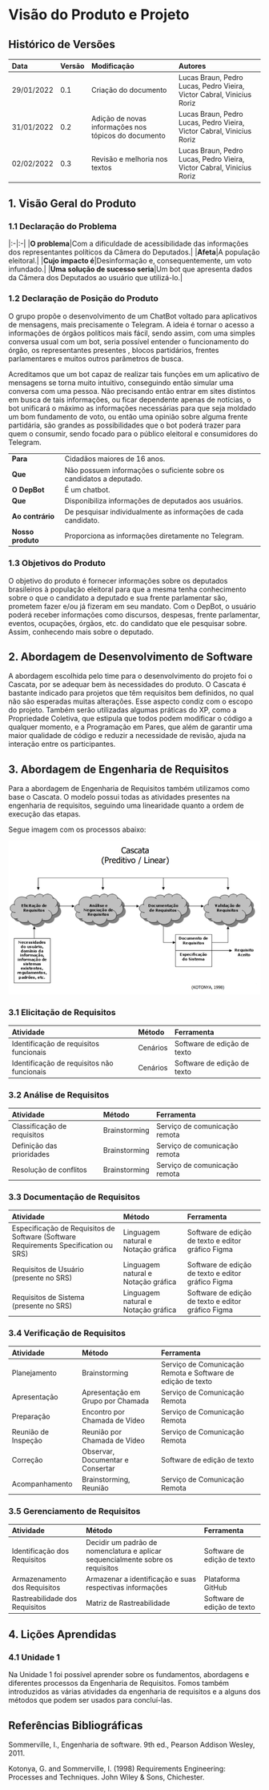 # Visão do Produto e Projeto

## Histórico de Versões
|Data|Versão|Modificação|Autores|
|:---|:-----|:----------|:------|
|29/01/2022|0.1|Criação do documento|Lucas Braun, Pedro Lucas, Pedro Vieira, Victor Cabral, Vinicius Roriz|
|31/01/2022|0.2|Adição de novas informações nos tópicos do documento|Lucas Braun, Pedro Lucas, Pedro Vieira, Victor Cabral, Vinicius Roriz|
|02/02/2022|0.3|Revisão e melhoria nos textos|Lucas Braun, Pedro Lucas, Pedro Vieira, Victor Cabral, Vinicius Roriz|
## 1. Visão Geral do Produto

### 1.1 Declaração do Problema
|:-|:-|
|**O problema**|Com a dificuldade de acessibilidade das informações dos representantes políticos da Câmera do Deputados.|
|**Afeta**|A população eleitoral.|
|**Cujo impacto é**|Desinformação e, consequentemente, um voto infundado.|
|**Uma solução de sucesso seria**|Um bot que apresenta dados da Câmera dos Deputados ao usuário que utilizá-lo.|

### 1.2 Declaração de Posição do Produto

O grupo propõe o desenvolvimento de um ChatBot voltado para aplicativos de mensagens, mais precisamente o Telegram. A ideia é tornar o acesso a informações de órgãos políticos mais fácil, sendo assim, com uma simples conversa usual com um bot, seria possível entender o funcionamento do órgão, os representantes presentes , blocos partidários, frentes parlamentares e muitos outros parâmetros de busca.

Acreditamos que um bot capaz de realizar tais funções em um aplicativo de mensagens se torna muito intuitivo, conseguindo então simular uma conversa com uma pessoa. Não precisando então entrar em sites distintos em busca de tais informações, ou ficar dependente apenas de notícias, o bot unificará o máximo as informações necessárias para que seja moldado um bom fundamento de voto, ou então uma opinião sobre alguma frente partidária, são grandes as possibilidades que o bot poderá trazer para quem o consumir, sendo focado para o público eleitoral e consumidores do Telegram.

| | |
|:-|:-|
|**Para**|Cidadãos maiores de 16 anos.|
|**Que**|Não possuem informações o suficiente sobre os candidatos a deputado.|
|**O DepBot**|É um chatbot.|
|**Que**|Disponibiliza informações de deputados aos usuários.|
|**Ao contrário**|De pesquisar individualmente as informações de cada candidato.|
|**Nosso produto**|Proporciona as informações diretamente no Telegram. |

### 1.3 Objetivos do Produto

O objetivo do produto é fornecer informações sobre os deputados brasileiros à população eleitoral para que a mesma tenha conhecimento sobre o que o candidato a deputado e sua frente parlamentar são, prometem fazer e/ou já fizeram em seu mandato. Com o DepBot, o usuário poderá receber informações como discursos, despesas, frente parlamentar, eventos, ocupações, órgãos, etc. do candidato que ele pesquisar sobre. Assim, conhecendo mais sobre o deputado.
	
## 2. Abordagem de Desenvolvimento de Software

A abordagem escolhida pelo time para o desenvolvimento do projeto foi o Cascata, por se adequar bem às necessidades do produto. O Cascata é bastante indicado para projetos que têm requisitos bem definidos, no qual não são esperadas muitas alterações. Esse aspecto condiz com o escopo do projeto. Também serão utilizadas algumas práticas do XP, como a Propriedade Coletiva, que estipula que todos podem modificar o código a qualquer momento, e a Programação em Pares, que além de garantir uma maior qualidade de código e reduzir a necessidade de revisão, ajuda na interação entre os participantes.

## 3. Abordagem de Engenharia de Requisitos

Para a abordagem de Engenharia de Requisitos também utilizamos como base o Cascata. O modelo possui todas as atividades presentes na engenharia de requisitos, seguindo uma linearidade quanto a ordem de execução das etapas. 

Segue imagem com os processos abaixo:

<p align="center">
  <img src="https://github.com/FGAUnB-REQ-GM/2021.2-DepBot/blob/doc_visao/docs/assets/cascataProcessos.png?raw=true">
</p>

### 3.1 Elicitação de Requisitos

|Atividade|Método|Ferramenta|
|:--------|:-----|:---------|
|Identificação de requisitos funcionais|Cenários|Software de edição de texto|
|Identificação de requisitos não funcionais|Cenários|Software de edição de texto|

### 3.2 Análise de Requisitos

|Atividade|Método|Ferramenta|
|:--------|:-----|:---------|
|Classificação de requisitos|Brainstorming|Serviço de comunicação remota|
|Definição das prioridades|Brainstorming|Serviço de comunicação remota|
|Resolução de conflitos|Brainstorming|Serviço de comunicação remota|

### 3.3 Documentação de Requisitos
|Atividade|Método|Ferramenta|
|:--------|:-----|:---------|
|Especificação de Requisitos de Software (Software Requirements Specification ou SRS)|Linguagem natural e Notação gráfica|Software de edição de texto e editor gráfico Figma|
|Requisitos de Usuário (presente no SRS)|Linguagem natural e Notação gráfica|Software de edição de texto e editor gráfico Figma|
|Requisitos de Sistema (presente no SRS)|Linguagem natural e Notação gráfica|Software de edição de texto e editor gráfico Figma|

### 3.4 Verificação de Requisitos

|Atividade|Método|Ferramenta|
|:--------|:-----|:---------|
Planejamento|Brainstorming|Serviço de Comunicação Remota e Software de edição de texto|
Apresentação|Apresentação em Grupo por Chamada|Serviço de Comunicação Remota|
Preparação|Encontro por Chamada de Vídeo|Serviço de Comunicação Remota|
Reunião de Inspeção|Reunião por Chamada de Vídeo|Serviço de Comunicação Remota|
Correção|Observar, Documentar e Consertar|Software de edição de texto|
Acompanhamento|Brainstorming, Reunião|Serviço de Comunicação Remota|

### 3.5 Gerenciamento de Requisitos

|Atividade|Método|Ferramenta|
|:--------|:-----|:---------|
|Identificação dos Requisitos|Decidir um padrão de nomenclatura e aplicar sequencialmente sobre os requisitos|Software de edição de texto|
|Armazenamento dos Requisitos|Armazenar a identificação e suas respectivas informações|Plataforma GitHub|
|Rastreabilidade dos Requisitos|Matriz de Rastreabilidade|Software de edição de texto|

## 4. Lições Aprendidas

### 4.1 Unidade 1

Na Unidade 1 foi possível aprender sobre os fundamentos, abordagens e diferentes processos da Engenharia de Requisitos. Fomos também introduzidos as várias atividades da engenharia de requisitos e a alguns dos métodos que podem ser usados para concluí-las.

## Referências Bibliográficas

Sommerville, I., Engenharia de software. 9th ed., Pearson Addison Wesley, 2011.

Kotonya, G. and Sommerville, I. (1998) Requirements Engineering: Processes and Techniques. John Wiley & Sons, Chichester.
